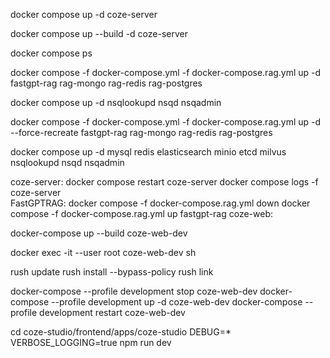 docker compose up -d coze-server

docker compose up --build -d coze-server

docker compose ps

docker compose -f docker-compose.yml -f docker-compose.rag.yml up -d fastgpt-rag rag-mongo rag-redis rag-postgres

docker compose up -d nsqlookupd nsqd nsqadmin

docker compose -f docker-compose.yml -f docker-compose.rag.yml up -d --force-recreate fastgpt-rag rag-mongo rag-redis rag-postgres



docker compose up -d mysql redis elasticsearch minio etcd milvus nsqlookupd nsqd nsqadmin


coze-server:
    docker compose restart coze-server
    docker compose logs -f coze-server  
FastGPTRAG:
    docker compose -f docker-compose.rag.yml down
   docker compose -f docker-compose.rag.yml up fastgpt-rag
coze-web:

docker-compose up --build coze-web-dev 

docker exec -it --user root coze-web-dev sh  

rush update
   rush install --bypass-policy
   rush link

  

   docker-compose --profile development stop coze-web-dev
   docker-compose --profile development up -d coze-web-dev
   docker-compose --profile development restart coze-web-dev

cd coze-studio/frontend/apps/coze-studio
 DEBUG=* VERBOSE_LOGGING=true npm run dev

